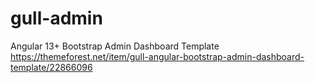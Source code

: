 # gull-admin
Angular 13+ Bootstrap Admin Dashboard Template
https://themeforest.net/item/gull-angular-bootstrap-admin-dashboard-template/22866096
